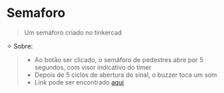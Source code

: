 # Semaforo
> Um semáforo criado no tinkercad

✧ Sobre:

> - Ao botão ser clicado, o semáforo de pedestres abre por 5 segundos, com visor indicativo do timer
> - Depois de 5 ciclos de abertura do sinal, o buzzer toca um som
> - Link pode ser encontrado [aqui](https://www.tinkercad.com/things/6esnZFVDgGz-trabalho-de-lip-genius/editel?returnTo=%2Fthings%2F6esnZFVDgGz-trabalho-de-lip-genius&sharecode=toExrvyjivgVv0qiRiBvAFKmtp23zMFSZco-6wRE96c)
